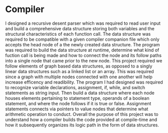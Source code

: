 # Compiler
I designed a recursive desent parser which was required to read user input and build a comprehensive data structure storing both variables and the structural characteristics of each function call. The data structure was required to be compatible with a given compiler companion file which only accepts the head node of a the newly created data structure. The program was required to build the data structure at runtime, determine what kind of fuction call is being made and how to connect the node and its follow paths into a single node that came prior to the new node. This project required we follow elements of graph based data structures, as opposed to a singly linear data structures such as a linked list or an array. This was required since a graph with multiple nodes connected with one another will help increase efficency and readibility. The program I had designed was required to recognize variable declarations, assignment, if, while, and switch statements as string input. Then build a data structure where each node houses elements pertaining to statement type, operands of a boolean statement, and where the node follows if it is true or false. Assignment statements connects via pointers to value nodes that determine what arithmetic operation to conduct. Overall the purpose of this project was to understand how a compiler builds the code provided at compile-time and how it subsequently organizes its logic path in the form of data structures.
